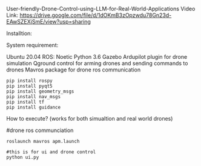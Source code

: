 User-friendly-Drone-Control-using-LLM-for-Real-World-Applications
Video Link: https://drive.google.com/file/d/1dOKmB3zOpzwdu78Gn23d-EAwSZEXjSmE/view?usp=sharing

Installtion:

System requirement:

Ubuntu 20.04
ROS: Noetic
Python 3.6
Gazebo
Ardupilot plugin for drone simulation
Qground control for arming drones and sending commands to drones
Mavros package for drone ros communication 

```
pip install rospy
pip install pyqt5
pip install geometry_msgs
pip install nav_msgs
pip install tf
pip install guidance
```



How to execute? (works for both simualtion and real world drones)

#drone ros communciation
```
roslaunch mavros apm.launch

#this is for ui and drone control
python ui.py 
